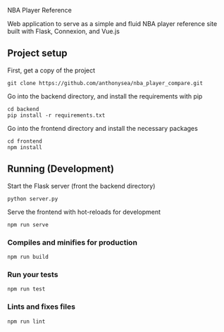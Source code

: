 NBA Player Reference

Web application to serve as a simple and fluid NBA player reference site built with Flask, Connexion, and Vue.js 

## Project setup

First, get a copy of the project
```
git clone https://github.com/anthonysea/nba_player_compare.git
```

Go into the backend directory, and install the requirements with pip
```
cd backend
pip install -r requirements.txt
```

Go into the frontend directory and install the necessary packages
```
cd frontend
npm install
```

## Running (Development)

Start the Flask server (front the backend directory)
```
python server.py
```

Serve the frontend with hot-reloads for development
```
npm run serve
```

### Compiles and minifies for production
```
npm run build
```

### Run your tests
```
npm run test
```

### Lints and fixes files
```
npm run lint
```
